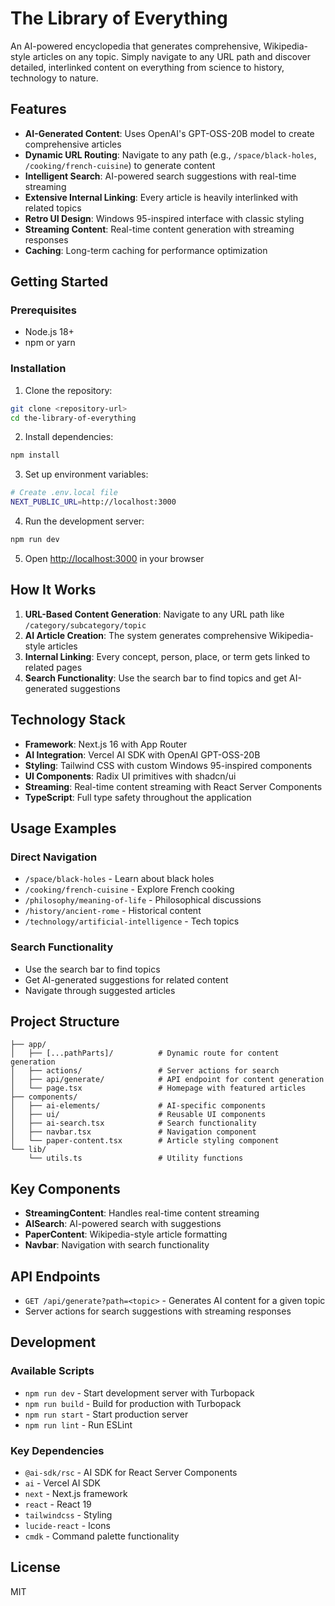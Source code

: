 # The Library of Everything

An AI-powered encyclopedia that generates comprehensive, Wikipedia-style articles on any topic. Simply navigate to any URL path and discover detailed, interlinked content on everything from science to history, technology to nature.

## Features

- **AI-Generated Content**: Uses OpenAI's GPT-OSS-20B model to create comprehensive articles
- **Dynamic URL Routing**: Navigate to any path (e.g., `/space/black-holes`, `/cooking/french-cuisine`) to generate content
- **Intelligent Search**: AI-powered search suggestions with real-time streaming
- **Extensive Internal Linking**: Every article is heavily interlinked with related topics
- **Retro UI Design**: Windows 95-inspired interface with classic styling
- **Streaming Content**: Real-time content generation with streaming responses
- **Caching**: Long-term caching for performance optimization

## Getting Started

### Prerequisites

- Node.js 18+
- npm or yarn

### Installation

1. Clone the repository:

```bash
git clone <repository-url>
cd the-library-of-everything
```

2. Install dependencies:

```bash
npm install
```

3. Set up environment variables:

```bash
# Create .env.local file
NEXT_PUBLIC_URL=http://localhost:3000
```

4. Run the development server:

```bash
npm run dev
```

5. Open [http://localhost:3000](http://localhost:3000) in your browser

## How It Works

1. **URL-Based Content Generation**: Navigate to any URL path like `/category/subcategory/topic`
2. **AI Article Creation**: The system generates comprehensive Wikipedia-style articles
3. **Internal Linking**: Every concept, person, place, or term gets linked to related pages
4. **Search Functionality**: Use the search bar to find topics and get AI-generated suggestions

## Technology Stack

- **Framework**: Next.js 16 with App Router
- **AI Integration**: Vercel AI SDK with OpenAI GPT-OSS-20B
- **Styling**: Tailwind CSS with custom Windows 95-inspired components
- **UI Components**: Radix UI primitives with shadcn/ui
- **Streaming**: Real-time content streaming with React Server Components
- **TypeScript**: Full type safety throughout the application

## Usage Examples

### Direct Navigation

- `/space/black-holes` - Learn about black holes
- `/cooking/french-cuisine` - Explore French cooking
- `/philosophy/meaning-of-life` - Philosophical discussions
- `/history/ancient-rome` - Historical content
- `/technology/artificial-intelligence` - Tech topics

### Search Functionality

- Use the search bar to find topics
- Get AI-generated suggestions for related content
- Navigate through suggested articles

## Project Structure

```
├── app/
│   ├── [...pathParts]/          # Dynamic route for content generation
│   ├── actions/                 # Server actions for search
│   ├── api/generate/            # API endpoint for content generation
│   └── page.tsx                 # Homepage with featured articles
├── components/
│   ├── ai-elements/             # AI-specific components
│   ├── ui/                      # Reusable UI components
│   ├── ai-search.tsx            # Search functionality
│   ├── navbar.tsx               # Navigation component
│   └── paper-content.tsx        # Article styling component
└── lib/
    └── utils.ts                 # Utility functions
```

## Key Components

- **StreamingContent**: Handles real-time content streaming
- **AISearch**: AI-powered search with suggestions
- **PaperContent**: Wikipedia-style article formatting
- **Navbar**: Navigation with search functionality

## API Endpoints

- `GET /api/generate?path=<topic>` - Generates AI content for a given topic
- Server actions for search suggestions with streaming responses

## Development

### Available Scripts

- `npm run dev` - Start development server with Turbopack
- `npm run build` - Build for production with Turbopack
- `npm run start` - Start production server
- `npm run lint` - Run ESLint

### Key Dependencies

- `@ai-sdk/rsc` - AI SDK for React Server Components
- `ai` - Vercel AI SDK
- `next` - Next.js framework
- `react` - React 19
- `tailwindcss` - Styling
- `lucide-react` - Icons
- `cmdk` - Command palette functionality

## License

MIT

